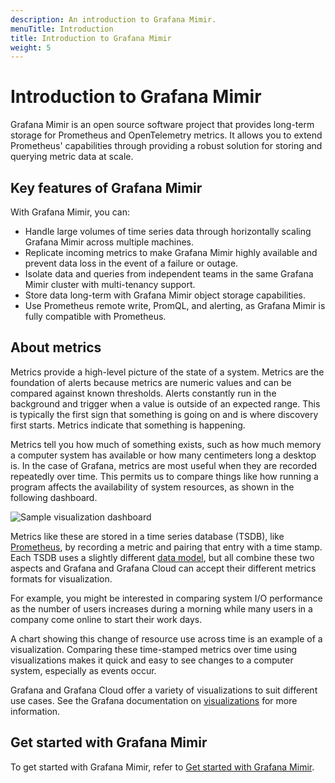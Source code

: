 ```yaml
---
description: An introduction to Grafana Mimir.
menuTitle: Introduction
title: Introduction to Grafana Mimir
weight: 5
---
```


# Introduction to Grafana Mimir

Grafana Mimir is an open source software project that provides long-term storage for Prometheus and OpenTelemetry metrics. It allows you to extend Prometheus' capabilities through providing a robust solution for storing and querying metric data at scale.

## Key features of Grafana Mimir

With Grafana Mimir, you can:

- Handle large volumes of time series data through horizontally scaling Grafana Mimir across multiple machines.
- Replicate incoming metrics to make Grafana Mimir highly available and prevent data loss in the event of a failure or outage.
- Isolate data and queries from independent teams in the same Grafana Mimir cluster with multi-tenancy support.
- Store data long-term with Grafana Mimir object storage capabilities.
- Use Prometheus remote write, PromQL, and alerting, as Grafana Mimir is fully compatible with Prometheus.

## About metrics

Metrics provide a high-level picture of the state of a system. Metrics are the foundation of alerts because metrics are numeric values and can be compared against known thresholds. Alerts constantly run in the background and trigger when a value is outside of an expected range. This is typically the first sign that something is going on and is where discovery first starts. Metrics indicate that something is happening.

Metrics tell you how much of something exists, such as how much memory a computer system has available or how many centimeters long a desktop is. In the case of Grafana, metrics are most useful when they are recorded repeatedly over time. This permits us to compare things like how running a program affects the availability of system resources, as shown in the following dashboard.

![Sample visualization dashboard](/media/metrics-explore/visualization_sample.png)

Metrics like these are stored in a time series database (TSDB), like [Prometheus](https://prometheus.io/), by recording a metric and pairing that entry with a time stamp. Each TSDB uses a slightly different [data model](https://prometheus.io/docs/concepts/data_model/), but all combine these two aspects and Grafana and Grafana Cloud can accept their different metrics formats for visualization.

For example, you might be interested in comparing system I/O performance as the number of users increases during a morning while many users in a company come online to start their work days.

A chart showing this change of resource use across time is an example of a visualization. Comparing these time-stamped metrics over time using visualizations makes it quick and easy to see changes to a computer system, especially as events occur.

Grafana and Grafana Cloud offer a variety of visualizations to suit different use cases. See the Grafana documentation on [visualizations](https://grafana.com/docs/grafana/latest/panels-visualizations/visualizations/) for more information.

## Get started with Grafana Mimir

To get started with Grafana Mimir, refer to [Get started with Grafana Mimir](https://grafana.com/docs/mimir/<MIMIR_VERSION>/get-started/).

